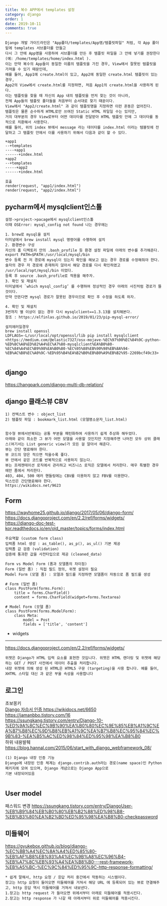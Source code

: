 ```yaml
---
title: 복수 APP에서 templates 설정
category: django
order: 1
date: 2019-10-11
comments: true
---
```


```
Django 개발 가이드라인은 "App폴더/templates/App명/템플릿파일" 처럼, 각 App 폴더 밑에 templates 서브폴더를 만들고 
다시 그 안에 App명을 사용하여 서브폴더를 만든 후 템플릿 파일을 그 안에 넣기를 권장한다 (예: /home/templates/home/index.html ).
이는 만약 복수의 App들이 동일한 이름의 템플릿을 가진 경우, View에서 잘못된 템플릿을 가져올 수 있기 때문인데, 
예를 들어, App1에 create.html이 있고, App2에 동일한 create.html 템플릿이 있는 경우, 
App2의 View에서 create.html를 지정하면, 처음 App1의 create.html을 사용하게 된다. 
이는 템플릿을 찾을 때 자신의 App 내의 템플릿을 먼저 찾는 것이 아니라, 
전체 App들의 템플릿 폴더들을 처음부터 순서대로 찾기 때문이다. 
View에서 "App2/create.html" 과 같이 템플릿명을 지정하면 이런 혼동은 없어진다.
템플릿은 물론 순수하게 HTML로만 쓰여진 Static HTML 파일일 수는 있지만, 
거의 대부분의 경우 View로부터 어떤 데이타를 전달받아 HTML 템플릿 안에 그 데이타를 동적으로 치환해서 사용한다. 
예를 들어, 위의 index 뷰에서 message 라는 데이타를 index.html 이라는 템블릿에 전달하고 그 템플릿 안에서 이를 사용하기 위해서 다음과 같이 할 수 있다.

+app1
--+templates
----+app1
------+index.html
+app2
--+templates
-----+app2
------+index.html		

호출
render(request, "app1/index.html")
render(request, "app2/index.html")
```


## pycharm에서 mysqlclient인스톨

```
설정->project->pacage에서 mysqlclient인스톨
이때 OSError: mysql_config not found 나는 경우에는 

1. brew로 mysql을 설치
터미널에서 brew install mysql 명령어를 수행하여 설치
2. 환경변수 구성
자신의 홈 디렉토리 안의 .bash_profile 등 환경 설정 파일에 아래의 변수를 추가해준다.
export PATH=$PATH:/usr/local/mysql/bin
변수 등록 전 저 경로에 mysql이 있는지 확인을 해보고 없는 경우 경로를 수정해줘야 한다.
술자의 경우 저 경로에 존재하지 않아서 해당 경로를 다시 확인하였고 /usr/local/opt/mysql/bin 이었다.
등록 후 source .bash_profile로 적용을 해주자.
3. 확인 및 재설치
터미널에서 `which mysql_config’ 를 수행하여 정상적인 경우 아래의 사진처럼 경로가 뜰 것이다.
만약 안뜬다면 mysql 경로가 잘못된 경우이므로 확인 후 수정을 하도록 하자.

4. 확인 및 재설치
3번까지 별 이상이 없는 경우 다시 mysqlclient==1.3.13을 설치해본다.
참조 : https://elfinlas.github.io/2019/01/23/pip-mysql-error/

설치에러일경우
brew install openssl
LDFLAGS=-L/usr/local/opt/openssl/lib pip install mysqlclient
<https://medium.com/@elastic7327/osx-mojave-%EC%97%90%EC%84%9C-python-%ED%8C%A8%ED%82%A4%EC%A7%80-mysqlclient%EA%B0%80-%EC%84%A4%EC%B9%98%EA%B0%80-%EC%95%88%EB%90%98%EB%8A%94-%EB%AC%B8%EC%A0%9C-%ED%95%B4%EA%B2%B0%EB%B0%A9%EB%B2%95-2269bcf49c33>


```


## django 
<https://hangpark.com/django-multi-db-relation/>


## django 클래스뷰 CBV
```
1) 컨텍스트 변수 : object_list
2) 템플릿 파일 : bookmark_list.html (모델명소문자_list.html)


함수형 뷰에서반복되는 공통 부분을 패턴화하여 사용하기 쉽게 추상화 해두었다.
아래와 같이 최소한 그 뷰가 어떤 모델을 사용할 것인지만 지정해주면 나머진 모두 상위 클래스(여기서는 List generic view)가 모든 걸 알아서 해준다.
뷰는 간단 명료해야 한다.
뷰 코드의 양은 적으면 적을수록 좋다.
뷰 안에서 같은 코드를 반복적으로 사용하지 않는다.
뷰는 프레젠테이션 로직에서 관리하고 비즈니스 로직은 모델에서 처리한다. 매우 특별한 경우에만 폼에서 처리한다.
403, 404, 500 에러 핸들링에는 CBV를 이용하지 않고 FBV를 이용한다.
믹스인은 간단명료해야 한다.
https://wikidocs.net/9623

```

## Form
<https://wayhome25.github.io/django/2017/05/06/django-form/><br>
<https://docs.djangoproject.com/en/2.2/ref/forms/widgets/><br>
<https://django-doc-test-kor.readthedocs.io/en/old_master/topics/forms/index.html><br>
```
주요역할 (custom form class)
입력폼 html 생성 : as_table(), as_p(), as_ul() 기본 제공
입력폼 값 검증 (validation)
검증에 통과한 값을 사전타입으로 제공 (cleaned_data)

Form vs Model Form (폼과 모델폼의 차이점)
Form (일반 폼) : 직접 필드 정의, 위젯 설정이 필요
Model Form (모델 폼) : 모델과 필드를 지정하면 모델폼이 자동으로 폼 필드를 생성

# Form (일반 폼)
class PostForm(forms.Form):
	title = forms.CharField()
	content = forms.CharField(widget=forms.Textarea)

# Model Form (모델 폼)
class PostForm(forms.ModelForm):
	class Meta:
		model = Post
		fields = ['title', 'content']

```
* widgets 
----------
<https://docs.djangoproject.com/en/2.2/ref/forms/widgets/>

```
위젯은 Django가 HTML 입력 요소를 표현한 것입니다. 위젯은 HTML 렌더링 및 위젯에 해당하는 GET / POST 사전에서 데이터 추출을 처리합니다.
내장 위젯에 의해 생성 된 HTML은 HTML5 구문 (targeting)을 사용 합니다. 예를 들어, XHTML 스타일 대신 과 같은 부울 속성을 사용합니다
```

## 로그인
초보몽키 <a href='https://wayhome25.github.io/django/2017/03/01/django-99-my-first-project-2/'><br>
Django 자습서 인증 <https://wikidocs.net/6650><br>
<https://jamanbbo.tistory.com/16><br>
<https://ssungkang.tistory.com/entry/Django-10-%ED%9A%8C%EC%9B%90%EA%B0%80%EC%9E%85%EB%A1%9C%EA%B7%B8%EC%9D%B8%EB%A1%9C%EA%B7%B8%EC%95%84%EC%9B%83-%EA%B5%AC%ED%98%84%ED%95%98%EA%B8%B0>  <br>
하위 내용발췌 <https://blog.hannal.com/2015/06/start_with_django_webframework_08/><br>

```
(1) Django 내장 인증 기능
Django에 내장된 인증 체계는 django.contrib.auth라는 경로(name space)인 Python 패키지에 모여 있으며, Django 개념으로는 Django App으로
기본 내장되어있음 


```

## User model
패스워드 변경 <https://ssungkang.tistory.com/entry/DjangoUser-%EB%B9%84%EB%B0%80%EB%B2%88%ED%98%B8-%EB%B3%80%EA%B2%BD%ED%95%98%EA%B8%B0-checkpassword>

## 미들웨어

<https://gyukebox.github.io/blog/django-%EC%BB%A4%EC%8A%A4%ED%85%80-%EB%AF%B8%EB%93%A4%EC%9B%A8%EC%96%B4-%EB%A7%8C%EB%93%A4%EA%B8%B0---rest-framework-%EB%A5%BC-%EC%9C%84%ED%95%9C-http-response-formatting/>
```
* 쉽게 말해서, http 요청 / 응답 처리 중간에서 작동하는 시스템이다.
장고는 http 요청이 들어오면 미들웨어를 거쳐서 해당 URL 에 등록되어 있는 뷰로 연결해주고, http 응답 역시 미들웨어를 거쳐서 내보낸다.
1.장고는 http request 가 들어오면 위에서부터 아래로 미들웨어를 적용시킨다.
2.장고는 http response 가 나갈 때 아래서부터 위로 미들웨어를 적용시킨다.
```
